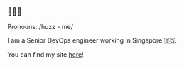 ### 👨🏾‍💻
Pronouns: /huzz - me/

I am a Senior DevOps engineer working in Singapore 🇸🇬.

You can find my site [here](https://www.hazmei.com)!

<!--
**hazmei/hazmei** is a ✨ _special_ ✨ repository because its `README.md` (this file) appears on your GitHub profile.

Here are some ideas to get you started:

- 🔭 I’m currently working on ...
- 🌱 I’m currently learning ...
- 👯 I’m looking to collaborate on ...
- 🤔 I’m looking for help with ...
- 💬 Ask me about ...
- 📫 How to reach me: ...
- 😄 Pronouns: ...
- ⚡ Fun fact: ...
-->
